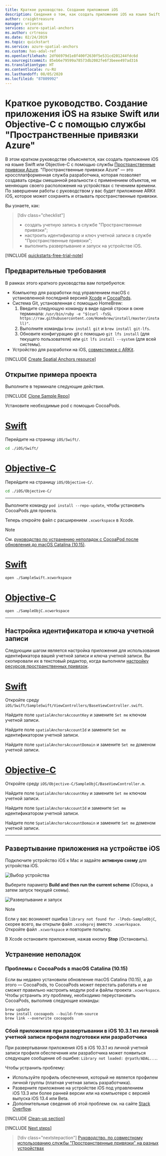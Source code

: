 ```yaml
---
title: Краткое руководство. Создание приложения iOS
description: Сведения о том, как создать приложение iOS на языке Swift или Objective-C программно с помощью службы "Пространственные привязки Azure".
author: craigktreasure
manager: vriveras
services: azure-spatial-anchors
ms.author: crtreasu
ms.date: 02/24/2019
ms.topic: quickstart
ms.service: azure-spatial-anchors
ms.custom: has-adal-ref
ms.openlocfilehash: 2df66979d1e8f400f2630f5e531cd201244fdc6d
ms.sourcegitcommit: 85eb6e79599a78573db2082fe6f3beee497ad316
ms.translationtype: HT
ms.contentlocale: ru-RU
ms.lasthandoff: 08/05/2020
ms.locfileid: "87809992"
---
```

# <a name="quickstart-create-an-ios-app-with-azure-spatial-anchors-in-either-swift-or-objective-c"></a>Краткое руководство. Создание приложения iOS на языке Swift или Objective-C с помощью службы "Пространственные привязки Azure"

В этом кратком руководстве объясняется, как создать приложение iOS на языке Swift или Objective-C с помощью службы [Пространственные привязки Azure](../overview.md). "Пространственные привязки Azure" — это кроссплатформенная служба разработчика, которая позволяет создавать среды смешанной реальности с применением объектов, не меняющих своего расположения на устройствах с течением времени. По завершении работы с руководством у вас будет приложение ARKit iOS, которое может сохранять и отзывать пространственные привязки.

Вы узнаете, как:

> [!div class="checklist"]
> * создать учетную запись в службе "Пространственные привязки";
> * настроить идентификатор и ключ учетной записи в службе "Пространственные привязки";
> * выполнить развертывание и запуск на устройстве iOS.

[!INCLUDE [quickstarts-free-trial-note](../../../includes/quickstarts-free-trial-note.md)]

## <a name="prerequisites"></a>Предварительные требования

В рамках этого краткого руководства вам потребуются:

- Компьютер для разработки под управлением macOS с установленной последней версией <a href="https://geo.itunes.apple.com/us/app/xcode/id497799835?mt=12" target="_blank">Xcode</a> и <a href="https://cocoapods.org" target="_blank">CocoaPods</a>.
- Система Git, установленная с помощью HomeBrew:
  1. Введите следующую команду в виде одной строки в окне терминала: `/usr/bin/ruby -e "$(curl -fsSL https://raw.githubusercontent.com/Homebrew/install/master/install)"`. 
  1. Выполните команды `brew install git` и `brew install git-lfs`.
  1. Обновите конфигурацию git с помощью `git lfs install` (для текущего пользователя) или `git lfs install --system` (для всей системы).
- Устройство для разработки на iOS, <a href="https://developer.apple.com/documentation/arkit/verifying_device_support_and_user_permission" target="_blank">совместимое с ARKit</a>.

[!INCLUDE [Create Spatial Anchors resource](../../../includes/spatial-anchors-get-started-create-resource.md)]

## <a name="open-the-sample-project"></a>Открытие примера проекта

Выполните в терминале следующие действия.

[!INCLUDE [Clone Sample Repo](../../../includes/spatial-anchors-clone-sample-repository.md)]

Установите необходимые pod с помощью CocoaPods.

# <a name="swift"></a>[Swift](#tab/openproject-swift)

Перейдите на страницу `iOS/Swift/`.

```bash
cd ./iOS/Swift/
```

# <a name="objective-c"></a>[Objective-C](#tab/openproject-objc)

Перейдите на страницу `iOS/Objective-C/`.

```bash
cd ./iOS/Objective-C/
```

---

Выполните команду `pod install --repo-update`, чтобы установить CocoaPods для проекта.

Теперь откройте файл с расширением `.xcworkspace` в Xcode.

> [!NOTE]
> См. [руководство по устранению неполадок с CocoaPod после обновления до macOS Catalina (10.15)](#cocoapods-issues-on-macos-catalina-1015).

# <a name="swift"></a>[Swift](#tab/openproject-swift)

```bash
open ./SampleSwift.xcworkspace
```

# <a name="objective-c"></a>[Objective-C](#tab/openproject-objc)

```bash
open ./SampleObjC.xcworkspace
```

---

## <a name="configure-account-identifier-and-key"></a>Настройка идентификатора и ключа учетной записи

Следующим шагом является настройка приложения для использования идентификатора вашей учетной записи и ключа учетной записи. Вы скопировали их в текстовый редактор, когда выполняли [настройку ресурсов пространственных привязок](#create-a-spatial-anchors-resource).

# <a name="swift"></a>[Swift](#tab/openproject-swift)

Откройте среду `iOS/Swift/SampleSwift/ViewControllers/BaseViewController.swift`.

Найдите поле `spatialAnchorsAccountKey` и замените `Set me` ключом учетной записи.

Найдите поле `spatialAnchorsAccountId` и замените `Set me` идентификатором учетной записи.

Найдите поле `spatialAnchorsAccountDomain` и замените `Set me` доменом учетной записи.

# <a name="objective-c"></a>[Objective-C](#tab/openproject-objc)

Откройте среду `iOS/Objective-C/SampleObjC/BaseViewController.m`.

Найдите поле `SpatialAnchorsAccountKey` и замените `Set me` ключом учетной записи.

Найдите поле `SpatialAnchorsAccountId` и замените `Set me` идентификатором учетной записи.

Найдите поле `SpatialAnchorsAccountDomain` и замените `Set me` доменом учетной записи.

---

## <a name="deploy-the-app-to-your-ios-device"></a>Развертывание приложения на устройстве iOS

Подключите устройство iOS к Mac и задайте **активную схему** для устройства iOS.

![Выбор устройства](./media/get-started-ios/select-device.png)

Выберите параметр **Build and then run the current scheme** (Сборка, а затем запуск текущей схемы).

![Развертывание и запуск](./media/get-started-ios/deploy-run.png)

> [!NOTE]
> Если у вас возникнет ошибка `library not found for -lPods-SampleObjC`, скорее всего, вы открыли файл `.xcodeproj` вместо `.xcworkspace`. Откройте файл `.xcworkspace` и повторите попытку.

В Xcode остановите приложение, нажав кнопку **Stop** (Остановить).

## <a name="troubleshooting"></a>Устранение неполадок

### <a name="cocoapods-issues-on-macos-catalina-1015"></a>Проблемы с CocoaPods в macOS Catalina (10.15)

Если вы недавно установили обновление macOS Catalina (10.15), а до этого — CocoaPods, то CocoaPods может перестать работать и не сможет правильно настроить модули pod и файлы проекта `.xcworkspace`. Чтобы устранить эту проблему, необходимо переустановить CocoaPods, выполнив следующие команды:

```shell
brew update
brew install cocoapods --build-from-source
brew link --overwrite cocoapods
```

### <a name="app-crashes-when-deploying-to-ios-1031-from-a-personal-provisioning-profiledeveloper-account"></a>Сбой приложения при развертывании в iOS 10.3.1 из личной учетной записи профиля подготовки или разработчика 

При развертывании приложения iOS в iOS 10.3.1 из личной учетной записи профиля обеспечения или разработчика может появиться следующее сообщение об ошибке: `Library not loaded: @rpath/ADAL...`. 

Чтобы устранить проблему:

- Используйте профиль обеспечения, который не является профилем личной группы (платная учетная запись разработчика).
- Разверните приложение на устройстве iOS под управлением iOS 13.3 или более ранней версии или на компьютере с версией выпуска iOS 13.4 или Beta.
- Дополнительные сведения об этой проблеме см. на сайте [Stack Overflow](https://stackoverflow.com/questions/60015309/running-ios-apps-causes-runtime-error-for-frameworks-code-signature-invalid).


[!INCLUDE [Clean-up section](../../../includes/clean-up-section-portal.md)]

[!INCLUDE [Next steps](../../../includes/spatial-anchors-quickstarts-nextsteps.md)]

> [!div class="nextstepaction"]
> [Руководство. по совместному использованию службы "Пространственные привязки" на разных устройствах](../tutorials/tutorial-share-anchors-across-devices.md)
